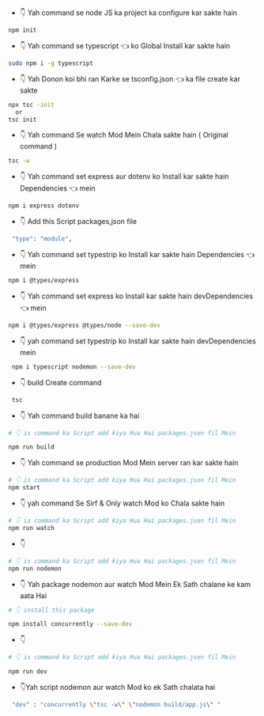 - 👇 Yah command se node JS ka project ka configure kar sakte hain

```sh
npm init
```

- 👇 Yah command se typescript 👈 ko Global Install kar sakte hain

```sh
sudo npm i -g typescript
```
- 👇 Yah Donon koi bhi ran Karke se tsconfig.json 👈 ka file create kar sakte

```sh
npx tsc -init
  or
tsc init
```

- 👇 Yah command Se watch Mod Mein Chala sakte hain ( Original command )

```sh
tsc -w
```


- 👇 Yah command set express aur dotenv ko Install kar sakte hain Dependencies 👈 mein

```sh
npm i express dotenv
```

- 👇 Add this Script packages,json file

```sh
 "type": "module",
```

- 👇 Yah command set typestrip ko Install kar sakte hain Dependencies 👈 mein

```sh
npm i @types/express
```

- 👇 Yah command set express ko Install kar sakte hain devDependencies 👈 mein

```sh
npm i @types/express @types/node --save-dev
```

- 👇 yah command set typestrip ko Install kar sakte hain devDependencies mein

```sh
 npm i typescript nodemon --save-dev
```

- 👇 build Create command

```sh
 tsc
```

- 👇 Yah command build banane ka hai

```sh
# 👇 is command ka Script add kiya Hua Hai packages.json fil Mein

npm run build

```

- 👇 Yah command se production Mod Mein server ran kar sakte hain

```sh
# 👇 is command ka Script add kiya Hua Hai packages.json fil Mein
npm start
```

- 👇 yah command Se Sirf & Only watch Mod ko Chala sakte hain

```sh
# 👇 is command ka Script add kiya Hua Hai packages.json fil Mein
npm run watch
```

- 👇

```sh
# 👇 is command ka Script add kiya Hua Hai packages.json fil Mein
npm run nodemon
```

- 👇 Yah package nodemon aur watch Mod Mein Ek Sath chalane ke kam aata Hai 

```sh
# 👇 install this package

npm install concurrently --save-dev
```

- 👇

```sh
# 👇 is command ka Script add kiya Hua Hai packages.json fil Mein

npm run dev
```

- 👇Yah script nodemon aur watch Mod ko ek Sath chalata hai

```sh
 "dev" : "concurrently \"tsc -w\" \"nodemon build/app.js\" "
```
